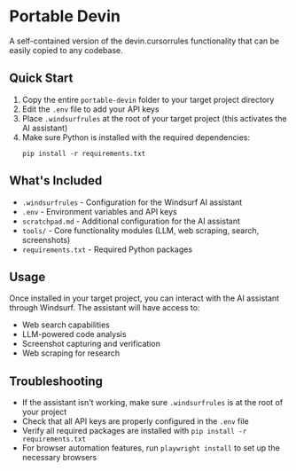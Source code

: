 # Portable Devin

A self-contained version of the devin.cursorrules functionality that can be easily copied to any codebase.

## Quick Start

1. Copy the entire `portable-devin` folder to your target project directory
2. Edit the `.env` file to add your API keys
3. Place `.windsurfrules` at the root of your target project (this activates the AI assistant)
4. Make sure Python is installed with the required dependencies:
   ```
   pip install -r requirements.txt
   ```

## What's Included

- `.windsurfrules` - Configuration for the Windsurf AI assistant
- `.env` - Environment variables and API keys
- `scratchpad.md` - Additional configuration for the AI assistant
- `tools/` - Core functionality modules (LLM, web scraping, search, screenshots)
- `requirements.txt` - Required Python packages

## Usage

Once installed in your target project, you can interact with the AI assistant through Windsurf. The assistant will have access to:

- Web search capabilities
- LLM-powered code analysis
- Screenshot capturing and verification
- Web scraping for research

## Troubleshooting

- If the assistant isn't working, make sure `.windsurfrules` is at the root of your project
- Check that all API keys are properly configured in the `.env` file
- Verify all required packages are installed with `pip install -r requirements.txt`
- For browser automation features, run `playwright install` to set up the necessary browsers
